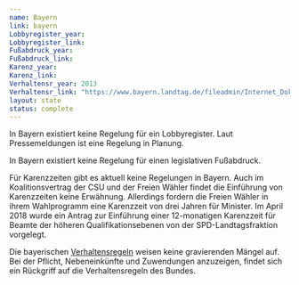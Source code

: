 ```yaml
---
name: Bayern
link: bayern
Lobbyregister_year:
Lobbyregister_link: 
Fußabdruck_year:
Fußabdruck_link: 
Karenz_year: 
Karenz_link: 
Verhaltensr_year: 2013
Verhaltensr_link: "https://www.bayern.landtag.de/fileadmin/Internet_Dokumente/Sonstiges_A/AI/Verhaltensregeln.pdf"
layout: state
status: complete
---
```


In Bayern existiert keine Regelung für ein Lobbyregister. Laut Pressemeldungen ist eine Regelung in Planung.

In Bayern existiert keine Regelung für einen legislativen Fußabdruck.

Für Karenzzeiten gibt es aktuell keine Regelungen in Bayern. Auch im Koalitionsvertrag der CSU und der Freien Wähler findet die Einführung von Karenzzeiten keine Erwähnung. Allerdings fordern die Freien Wähler in ihrem Wahlprogramm eine Karenzzeit von drei Jahren für Minister. Im April 2018 wurde ein Antrag zur Einführung einer 12-monatigen Karenzzeit für Beamte der höheren Qualifikationsebenen von der SPD-Landtagsfraktion vorgelegt.

Die bayerischen [Verhaltensregeln](https://www.bayern.landtag.de/fileadmin/Internet_Dokumente/Sonstiges_A/AI/Verhaltensregeln.pdf) weisen keine gravierenden Mängel auf. Bei der Pflicht, Nebeneinkünfte und Zuwendungen anzuzeigen, findet sich ein Rückgriff auf die Verhaltensregeln des Bundes.
